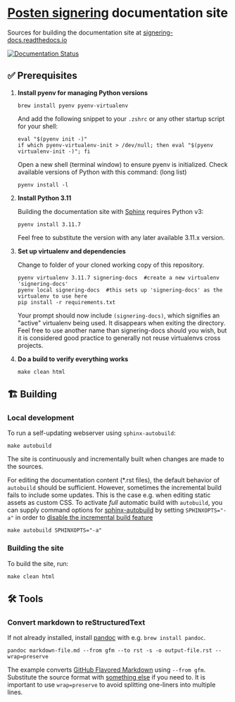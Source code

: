 # [Posten signering](https://signering.posten.no) documentation site

Sources for building the documentation site at [signering-docs.readthedocs.io](https://signering-docs.readthedocs.io)

[![Documentation Status](https://readthedocs.org/projects/signering-docs/badge/?version=latest)](https://signering-docs.readthedocs.io/en/latest/?badge=latest)

## ✅ Prerequisites

1. **Install pyenv for managing Python versions**

   ```shell
   brew install pyenv pyenv-virtualenv
   ```

   And add the following snippet to your `.zshrc` or any other startup script for your shell:

   ```shell
   eval "$(pyenv init -)"
   if which pyenv-virtualenv-init > /dev/null; then eval "$(pyenv virtualenv-init -)"; fi
   ```

   Open a new shell (terminal window) to ensure pyenv is initialized. Check available versions of Python with this command: (long list)

   ```shell
   pyenv install -l
   ```


2. **Install Python 3.11**

   Building the documentation site with [Sphinx](http://www.sphinx-doc.org) requires Python v3:

   ```shell
   pyenv install 3.11.7
   ```
   Feel free to substitute the version with any later available 3.11.x version.


3. **Set up virtualenv and dependencies**

   Change to folder of your cloned working copy of this repository.

   ```shell
   pyenv virtualenv 3.11.7 signering-docs  #create a new virtualenv 'signering-docs'
   pyenv local signering-docs  #this sets up 'signering-docs' as the virtualenv to use here
   pip install -r requirements.txt
   ```
   Your prompt should now include `(signering-docs)`, which signifies an "active" virtualenv being used. It disappears when exiting the directory. Feel free to use another name than signering-docs should you wish, but it is considered good practice to generally not reuse virtualenvs cross projects.

4. **Do a build to verify everything works**
   ```shell
   make clean html
   ```


## 🏗 Building

### Local development

To run a self-updating webserver using `sphinx-autobuild`:
```shell
make autobuild
```

The site is continuously and incrementally built when changes are made to the sources.

For editing the documentation content (*.rst files), the default behavior of `autobuild` should be sufficient. However, sometimes the incremental build fails to include some updates. This is the case e.g. when editing static assets as custom CSS. To activate _full_ automatic build with `autobuild`, you can supply command options for [sphinx-autobuild](https://github.com/executablebooks/sphinx-autobuild) by setting `SPHINXOPTS="-a"` in order to [disable the incremental build feature](https://github.com/executablebooks/sphinx-autobuild#working-on-a-sphinx-html-theme)
```shell
make autobuild SPHINXOPTS="-a"
```





### Building the site

To build the site, run:

```shell
make clean html
```



## 🛠 Tools

### Convert markdown to reStructuredText

If not already installed, install [pandoc](https://pandoc.org/) with e.g. `brew install pandoc`.

```shell
pandoc markdown-file.md --from gfm --to rst -s -o output-file.rst --wrap=preserve
```

The example converts [GitHub Flavored Markdown](https://github.github.com/gfm/) using `--from gfm`. Substitute the source format with [something else](https://pandoc.org/MANUAL.html#option--from) if you need to. It is important to use `wrap=preserve` to avoid splitting one-liners into multiple lines.
